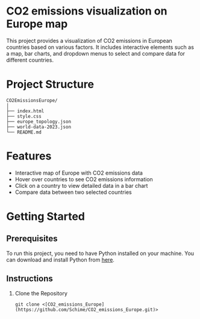 # CO2 emissions visualization on Europe map
This project provides a visualization of CO2 emissions in European countries based on various factors. It includes interactive elements such as a map, bar charts, and dropdown menus to select and compare data for different countries.

# Project Structure
```
CO2EmissionsEurope/
│
├── index.html
├── style.css
├── europe_topology.json
├── world-data-2023.json
└── README.md
```

# Features
  - Interactive map of Europe with CO2 emissions data
  - Hover over countries to see CO2 emissions information
  - Click on a country to view detailed data in a bar chart
  - Compare data between two selected countries

# Getting Started
## Prerequisites
To run this project, you need to have Python installed on your machine. You can download and install Python from [here](https://www.python.org/downloads/).

## Instructions
  1. Clone the Repository
     ```
     git clone <[CO2_emissions_Europe](https://github.com/Schime/CO2_emissions_Europe.git)>
     ```






